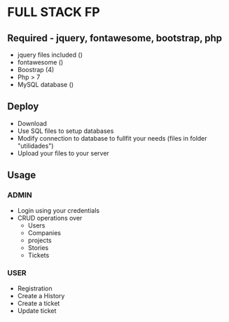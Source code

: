 # FULL STACK FP

## Required - jquery, fontawesome, bootstrap, php

- jquery files included ()
- fontawesome ()
- Boostrap (4)
- Php > 7
- MySQL database ()

## Deploy
 - Download 
 - Use SQL files to setup databases
 - Modify connection to database to fullfit your needs (files in folder "utilidades")
 - Upload your files to your server

## Usage
### ADMIN
 - Login using your credentials
 - CRUD operations over
   - Users
   - Companies
   - projects
   - Stories
   - Tickets

### USER
 - Registration
 - Create a History
 - Create a ticket
 - Update ticket

